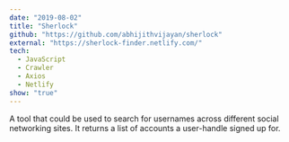 ```yaml
---
date: "2019-08-02"
title: "Sherlock"
github: "https://github.com/abhijithvijayan/sherlock"
external: "https://sherlock-finder.netlify.com/"
tech:
  - JavaScript
  - Crawler
  - Axios
  - Netlify
show: "true"
---
```


A tool that could be used to search for usernames across different social networking sites. It returns a list of accounts a user-handle signed up for.
